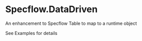 # Specflow.DataDriven

An enhancement to Specflow Table to map to a runtime object

See Examples for details